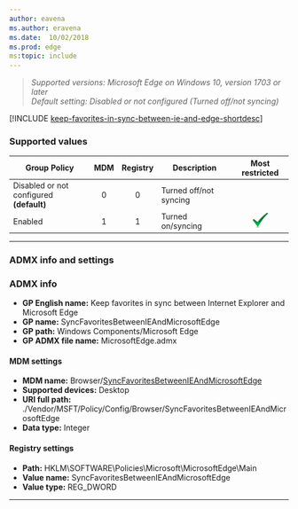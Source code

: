 ```yaml
---
author: eavena
ms.author: eravena
ms.date:  10/02/2018
ms.prod: edge
ms:topic: include
---
```


<!-- ## Keep favorites in sync between Internet Explorer and Microsoft Edge -->
>*Supported versions: Microsoft Edge on Windows 10, version 1703 or later*<br>
>*Default setting:  Disabled or not configured (Turned off/not syncing)*

[!INCLUDE [keep-favorites-in-sync-between-ie-and-edge-shortdesc](../shortdesc/keep-favorites-in-sync-between-ie-and-edge-shortdesc.md)]

### Supported values

|Group Policy  |MDM |Registry |Description |Most restricted |
|---|:---:|:---:|---|:---:|
|Disabled or not configured<br>**(default)** |0 |0 |Turned off/not syncing | |
|Enabled |1 |1 |Turned on/syncing  |![Most restricted value](../images/check-gn.png) |
---

### ADMX info and settings
### ADMX info
- **GP English name:** Keep favorites in sync between Internet Explorer and Microsoft Edge 
- **GP name:** SyncFavoritesBetweenIEAndMicrosoftEdge
- **GP path:** Windows Components/Microsoft Edge
- **GP ADMX file name:** MicrosoftEdge.admx

#### MDM settings
- **MDM name:** Browser/[SyncFavoritesBetweenIEAndMicrosoftEdge](https://docs.microsoft.com/windows/client-management/mdm/policy-csp-browser#browser-syncfavoritesbetweenieandmicrosoftedge)
- **Supported devices:** Desktop
- **URI full path:** ./Vendor/MSFT/Policy/Config/Browser/SyncFavoritesBetweenIEAndMicrosoftEdge 
- **Data type:** Integer

#### Registry settings
- **Path:** HKLM\SOFTWARE\Policies\Microsoft\MicrosoftEdge\Main
- **Value name:** SyncFavoritesBetweenIEAndMicrosoftEdge
- **Value type:** REG_DWORD

<hr>
